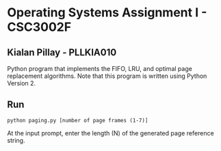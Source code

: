 # Operating Systems Assignment I - CSC3002F
## Kialan Pillay - PLLKIA010
Python program that implements the FIFO, LRU, and optimal page replacement algorithms.
Note that this program is written using Python Version 2.

## Run
```python paging.py [number of page frames (1-7)]```

At the input prompt, enter the length (N) of the generated page reference string.

